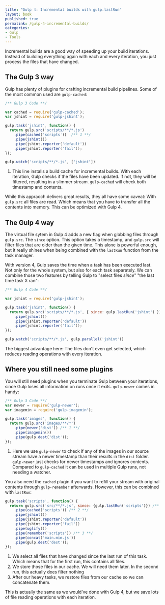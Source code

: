```yaml
---
title: "Gulp 4: Incremental builds with gulp.lastRun"
layout: book
published: true
permalink: /gulp-4-incremental-builds/
categories:
- Gulp
- Tools
---
```


Incremental builds are a good way of speeding up your build iterations. Instead
of building everything again with each and every iteration, you just process
the files that have changed.

## The Gulp 3 way

Gulp has plenty of plugins for crafting incremental build pipelines. Some of the
most common used are `gulp-cached`:

```javascript
/** Gulp 3 Code **/

var cached = require('gulp-cached');
var jshint = require('gulp-jshint');

gulp.task('jshint', function() {
  return gulp.src('scripts/**/*.js')
    .pipe(cached('scripts'))  /** 1 **/
    .pipe(jshint())
    .pipe(jshint.reporter('default'))
    .pipe(jshint.reporter('fail'));
});

gulp.watch('scripts/**/*.js', ['jshint'])

```

1. This line installs a build cache for incremental builds. With each iteration,
Gulp checks if the files have been updated. If not, they will be filtered, resulting
in a slimmer stream. `gulp-cached` will check both timestamp and contents.

While this appraoch delivers great results, they all have some caveat: With
`gulp.src` all files are read. Which means that you have to transfer all the contents
into memory. This can be optimized with Gulp 4.

## The Gulp 4 way

The virtual file sytem in Gulp 4 adds a new flag when globbing files
through `gulp.src`. The `since` option. This option takes a timestamp,
and `gulp.src` will filter files that are older than the given time. This
alone is powerful enough, but it really shines when being combined with
the `lastRun` function from the task manager.

With version 4, Gulp saves the time when a task has been executed last. Not only
for the whole system, but also for each task separately. We can combine those two
features by telling Gulp to "select files *since*" "the last time task X ran":

```javascript
/** Gulp 4 Code **/

var jshint = require('gulp-jshint');

gulp.task('jshint', function() {
  return gulp.src('scripts/**/*.js', { since: gulp.lastRun('jshint') })
    .pipe(jshint())
    .pipe(jshint.reporter('default'))
    .pipe(jshint.reporter('fail'));
});

gulp.watch('scripts/**/*.js', gulp.parallel('jshint'))
```

The biggest advantage here: The files don't even get selected, which reduces
reading operations with every iteration.

## Where you still need some plugins

You will still need plugins when you terminate Gulp between your iterations,
since Gulp loses all information on runs once it exits. `gulp-newer` comes in
handy:

```javascript
/** Gulp 3 Code **/
var newer = require('gulp-newer');
var imagemin = require('gulp-imagemin');

gulp.task('images', function() {
  return gulp.src('images/**/*')
    .pipe(newer('dist')) /** 1 **/
    .pipe(imagemin())
    .pipe(gulp.dest('dist'));
});

```

1. Here we use `gulp-newer` to check if any of the images in our source stream
have a newer timestamp than their results in the `dist` folder. `gulp-newer` just
checks for newer timestamps and ignores contents. Compared to `gulp-cached` it
can be used in multiple Gulp runs, not needing a watcher.

You also need the `cached` plugin if you want to refill your stream with original
contents through `gulp-remember` afterwards. However, this can be combined with
`lastRun`:

```javascript
gulp.task('scripts', function() {
  return gulp.src('src/**/*.js', since: {gulp.lastRun('scripts')}) /** 1 **/
    .pipe(cached('scripts')) /** 2 **/
    .pipe(jshint())
    .pipe(jshint.reporter('default'))
    .pipe(jshint.reporter('fail'))
    .pipe(uglify())
    .pipe(remember('scripts')) /** 3 **/
    .pipe(concat('main.min.js'))
    .pipe(gulp.dest('dest'));
});
```

1. We select all files that have changed since the last run of this task. Which means
that for the first run, this contains all files.
2. We store those files in our cache. We will need them later. In the second run,
this actually does filter nothing
3. After our heavy tasks, we restore files from our cache so we can concatenate them.

This is actually the same as we would've done with Gulp 4, but we save lots of file
reading operations with each iteration.
